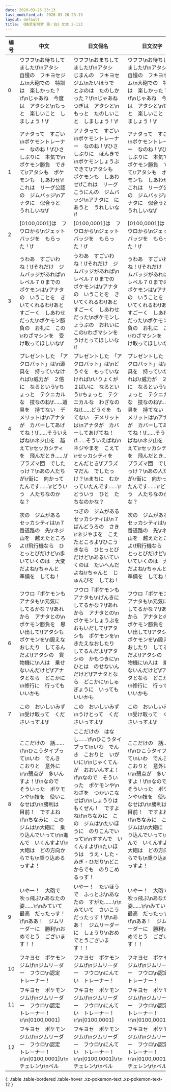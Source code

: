```yaml
---
date: 2020-03-26 23:13
last_modified_at: 2020-03-26 23:13
layout: default
title: 《精灵宝可梦 黑／白》文本 2-113
---
```

| 编号 | 中文 | 日文假名 | 日文汉字 |
| ---- | ---- | ---- | --- |
| 0 | ウフフ\nお待ちしてました\f\nアタシ　自慢の　フキヨセジム\n大砲での　特訓は　楽しかった？\f\nじゃあね　今度は　アタシと\nもっと　楽しいこと　しましょう！\f | ウフフ\nおまちしてました\f\nアタシ　じまんの　フキヨセジム\nたいほうで　とぶのは　たのしかった？\f\nじゃあね　つぎは　アタシと\nもっと　たのしいこと　しましょう！\f | ウフフ\nお待ちしてました\f\nアタシ　自慢の　フキヨセジム\n大砲での　特訓は　楽しかった？\f\nじゃあね　今度は　アタシと\nもっと　楽しいこと　しましょう！\f |
| 1 | アナタって　すごい\nポケモントレーナー　なのね！\fひさしぶりに　本気で\nポケモン勝負　できて\rアタシも　ポケモンも　しあわせ\fこれは　リーグ公認の　ジムバッジ\nアナタに　似合うと　うれしいな\f | アナタって　すごい\nポケモントレーナー　なのね！\fひさしぶりに　ほんきで\nポケモンしょうぶ　できて\rアタシも　ポケモンも　しあわせ\fこれは　リーグこうにんの　ジムバッジ\nアナタに　にあうと　うれしいな\f | アナタって　すごい\nポケモントレーナー　なのね！\fひさしぶりに　本気で\nポケモン勝負　できて\rアタシも　ポケモンも　しあわせ\fこれは　リーグ公認の　ジムバッジ\nアナタに　似合うと　うれしいな\f |
| 2 | [0100,0001]は　フウロから\nジェットバッジを　もらった！\f | [0100,0001]は　フウロから\nジェットバッジを　もらった！\f | [0100,0001]は　フウロから\nジェットバッジを　もらった！\f |
| 3 | うわあ　すごいわね！\fそれだけ　ジムバッジがあれば\nレベル７０までの　ポケモンは\rアナタの　いうことを　きいてくれるわ\fあと　すごーく　しあわせ　だった\nポケモン勝負の　お礼に　この\rわざマシンを　受け取ってほしいな\f | うわあ　すごいわね！\fそれだけ　ジムバッジがあれば\nレベル７０までの　ポケモンは\rアナタの　いうことを　きいてくれるわ\fあと　すごーく　しあわせ　だった\nポケモンしょうぶの　おれいに　この\rわざマシンを　うけとってほしいな\f | うわあ　すごいわね！\fそれだけ　ジムバッジがあれば\nレベル７０までの　ポケモンは\rアナタの　いうことを　きいてくれるわ\fあと　すごーく　しあわせ　だった\nポケモン勝負の　お礼に　この\rわざマシンを　受け取ってほしいな\f |
| 4 | プレゼントした　「アクロバット」は\n道具を　持っていなければ\r威力が　２倍に　なるという\rちょっと　テクニカルな　技なのね\f……道具を　持てない　デメリットは\nアナタが　カバーしてあげてね！\f……そういえばね\nネジ山を　越えて\rセッカシティを　飛んだとき……\fプラズマ団　でしたっけ？\nあの人たちが\r街に　向かってたんです……\rどういう　人たちなのかな？ | プレゼントした　「アクロバット」は\nどうぐを　もっていなければ\rいりょくが　２ばいに　なるという\rちょっと　テクニカルな　わざなのね\f……どうぐを　もてない　デメリットは\nアナタが　カバーしてあげてね！\f……そういえばね\nネジやまを　こえて\rセッカシティを　とんだとき\fプラズマだん　でしたっけ？\nまちに　むかっていたんです……\rどういう　ひと　たちなのかな？ | プレゼントした　「アクロバット」は\n道具を　持っていなければ\r威力が　２倍に　なるという\rちょっと　テクニカルな　技なのね\f……道具を　持てない　デメリットは\nアナタが　カバーしてあげてね！\f……そういえばね\nネジ山を　越えて\rセッカシティを　飛んだとき……\fプラズマ団　でしたっけ？\nあの人たちが\r街に　向かってたんです……\rどういう　人たちなのかな？ |
| 5 | 次の　ジムがある　セッカシティは\n７番道路の　先\rネジ山を　越えたところよ\f飛行機なら　ひとっとびだけど\n歩いていくのは　大変だよね\rちゃんと　準備を　してね！ | つぎの　ジムがある　セッカシティは\n７ばんどうろの　さき\rネジやまを　こえたところよ\fひこうきなら　ひとっとびだけど\nあるいていくのは　たいへんだよね\rちゃんと　じゅんびを　してね！ | 次の　ジムがある　セッカシティは\n７番道路の　先\rネジ山を　越えたところよ\f飛行機なら　ひとっとびだけど\n歩いていくのは　大変だよね\rちゃんと　準備を　してね！ |
| 6 | フウロ『ポケモンも　アナタも\n元気に　してるかな？\fあれから　アナタとの\nポケモン勝負を　思い出して\fアタシも　ポケモンを\n鍛えなおしたり　してるんだよ\fアタシの　貨物機に\n人は　乗せないんだけど\fアナタとなら　どこかに\n修行に　行っても　いいかも | フウロ『ポケモンも　アナタも\nげんきに　してるかな？\fあれから　アナタとの\nポケモンしょうぶを　おもいだして\fアタシも　ポケモンを\nきたえなおしたり　してるんだよ\fアタシの　かもつきに\nひとは　のせないんだけど\fアナタとなら　どこかに\nしゅぎょうに　いっても　いいかも | フウロ『ポケモンも　アナタも\n元気に　してるかな？\fあれから　アナタとの\nポケモン勝負を　思い出して\fアタシも　ポケモンを\n鍛えなおしたり　してるんだよ\fアタシの　貨物機に\n人は　乗せないんだけど\fアナタとなら　どこかに\n修行に　行っても　いいかも |
| 7 | この　おいしいみず\n受け取って　くださいっすよ\f | この　おいしいみず\nうけとって　くださいっすよ\f | この　おいしいみず\n受け取って　くださいっすよ\f |
| 8 | ここだけの　話……\f\nひこうタイプって\nいわ　でんき　こおりと　意外に\r\n弱点が　多いんすよ！\f\nなので　そういった　ポケモンや\n技を　使いこなせば\r\n勝利は　目前！　ですよね\f\nちなみに　この　ジムは\n大砲に　乗り込んでいって\r\n進んで　いくんすよ\f\n大砲は　どの方向からでも\n乗り込めるっすよ！ | ここだけの　はなし……\f\nひこうタイプって\nいわ　でんき　こおりと　いがいに\r\nじゃくてんが　おおいんすよ！\f\nなので　そういった　ポケモンや\nわざを　つかいこなせば\r\nしょうりは　もくぜん！　ですよね\f\nちなみに　この　ジムは\nたいほうに　のりこんでいって\r\nすすんで　いくんすよ\f\nたいほうは　うえ・した・みぎ・ひだり\nどこからでも　のりこめるっす！ | ここだけの　話……\f\nひこうタイプって\nいわ　でんき　こおりと　意外に\r\n弱点が　多いんすよ！\f\nなので　そういった　ポケモンや\n技を　使いこなせば\r\n勝利は　目前！　ですよね\f\nちなみに　この　ジムは\n大砲に　乗り込んでいって\r\n進んで　いくんすよ\f\n大砲は　どの方向からでも\n乗り込めるっすよ！ |
| 9 | いやー！　大砲で　吹っ飛ぶ\nあなたの　姿……\r\nみていて　最高　だったっす！\f\nああ！　ジムリーダーに　勝利\nおめでとう　ございます！！ | いやー！　たいほうで　ふっとぶ\nあなたの　すがた……\r\nみていて　さいこう　だったっす！\f\nああ！　ジムリーダーに　しょうり\nおめでとうございます！！ | いやー！　大砲で　吹っ飛ぶ\nあなたの　姿……\r\nみていて　最高　だったっす！\f\nああ！　ジムリーダーに　勝利\nおめでとう　ございます！！ |
| 10 | フキヨセ　ポケモンジム\f\nジムリーダー　フウロ\n認定　トレーナー！ | フキヨセ　ポケモンジム\f\nジムリーダー　フウロ\nにんてい　トレーナー！ | フキヨセ　ポケモンジム\f\nジムリーダー　フウロ\n認定　トレーナー！ |
| 11 | フキヨセ　ポケモンジム\f\nジムリーダー　フウロ\n認定　トレーナー！\r\n[0100,0001] | フキヨセ　ポケモンジム\f\nジムリーダー　フウロ\nにんてい　トレーナー！\r\n[0100,0001] | フキヨセ　ポケモンジム\f\nジムリーダー　フウロ\n認定　トレーナー！\r\n[0100,0001] |
| 12 | フキヨセ　ポケモンジム\f\nジムリーダー　フウロ\n認定　トレーナー！\r\n[0100,0001]\r\nチェレン\r\nベル | フキヨセ　ポケモンジム\f\nジムリーダー　フウロ\nにんてい　トレーナー！\r\n[0100,0001]\r\nチェレン\r\nベル | フキヨセ　ポケモンジム\f\nジムリーダー　フウロ\n認定　トレーナー！\r\n[0100,0001]\r\nチェレン\r\nベル |
{: .table .table-bordered .table-hover .xz-pokemon-text .xz-pokemon-text-12 }